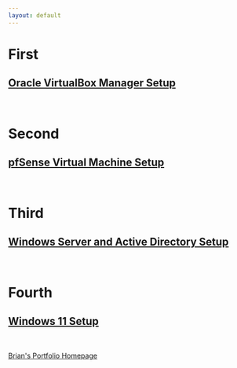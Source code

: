```yaml
---
layout: default
---
```


# First

## [Oracle VirtualBox Manager Setup](OVBMSetup.md)

<br>

# Second

## [pfSense Virtual Machine Setup](pfSenseSetup.md)

<br>

# Third

## [Windows Server and Active Directory Setup](WinSev&ADSetup.md)

<br>

# Fourth

## [Windows 11 Setup](Win11Setup.md)

<br>

[Brian's Portfolio Homepage](https://brismit25.github.io/)
